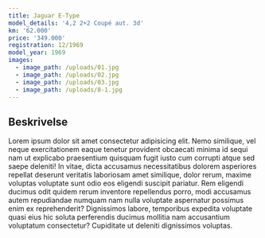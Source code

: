 ```yaml
---
title: Jaguar E-Type
model_details: '4,2 2+2 Coupé aut. 3d'
km: '62.000'
price: '349.000'
registration: 12/1969
model_year: 1969
images:
  - image_path: /uploads/01.jpg
  - image_path: /uploads/02.jpg
  - image_path: /uploads/03.jpg
  - image_path: /uploads/8-1.jpg
---
```


## Beskrivelse

Lorem ipsum dolor sit amet consectetur adipisicing elit. Nemo similique, vel neque exercitationem eaque tenetur provident obcaecati minima id sequi nam ut explicabo praesentium quisquam fugit iusto cum corrupti atque sed saepe deleniti\! In vitae, dicta accusamus necessitatibus dolorem asperiores repellat deserunt veritatis laboriosam amet similique, dolor rerum, maxime voluptas voluptate sunt odio eos eligendi suscipit pariatur. Rem eligendi ducimus odit quidem rerum inventore repellendus porro, modi accusamus autem repudiandae numquam nam nulla voluptate aspernatur possimus enim ex reprehenderit? Dignissimos labore, temporibus expedita voluptate quasi eius hic soluta perferendis ducimus mollitia nam accusantium voluptatum consectetur? Cupiditate ut deleniti dignissimos voluptas.